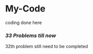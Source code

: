 # My-Code
coding done here



### *33 Problems till now*

32th  problem still need to be completed
 

